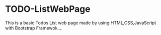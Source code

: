 # TODO-ListWebPage
This is a basic Todos List web page made by using HTML,CSS,JavaScript with Bootstrap Framewok....
